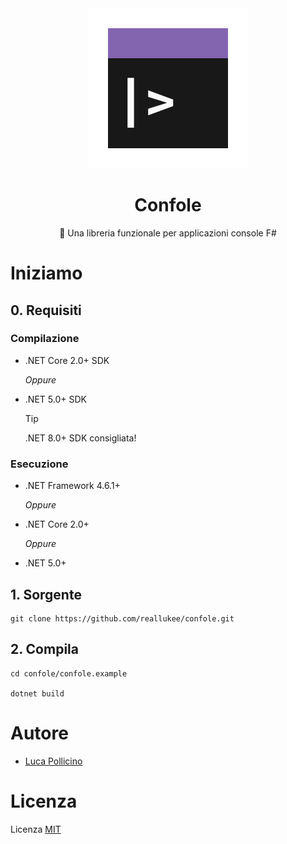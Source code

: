 <div align="center">

<img src="./assets/confole.png" width="256px" height="256px" />

# Confole

🎨 Una libreria funzionale per applicazioni console F#

</div>



# Iniziamo

## 0. Requisiti

### Compilazione

* .NET Core 2.0+ SDK

  *Oppure*

* .NET 5.0+ SDK

  > [!TIP]
  > .NET 8.0+ SDK consigliata!

### Esecuzione

* .NET Framework 4.6.1+

  *Oppure*

* .NET Core 2.0+

  *Oppure*

* .NET 5.0+

## 1. Sorgente

```
git clone https://github.com/reallukee/confole.git
```

## 2. Compila

```
cd confole/confole.example

dotnet build
```



# Autore

- [Luca Pollicino](https://github.com/reallukee)



# Licenza

Licenza [MIT](./LICENSE)
